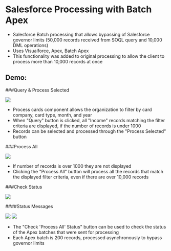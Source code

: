 # Salesforce Processing with Batch Apex

* Salesforce Batch processing that allows bypassing of Salesforce governor limits (50,000 records received from SOQL query and 10,000 DML operations)
* Uses Visualforce, Apex, Batch Apex
* This functionality was added to original processing to allow the client to process more than 10,000 records at once

Demo:
---

###Query & Process Selected

<img src="https://raw.github.com/elizabethtian/salesforce-batch-processing/master/img/query.png"/>

* Process cards component allows the organization to filter by card company, card type, month, and year
* When "Query" button is clicked, all "Income" records matching the filter criteria are displayed, if the number of records is under 1000
* Records can be selected and processed through the "Process Selected" button

###Process All

<img src="https://raw.github.com/elizabethtian/salesforce-batch-processing/master/img/processall.png"/>

* If number of records is over 1000 they are not displayed
* Clicking the "Process All" button will process all the records that match the displayed filter criteria, even if there are over 10,000 records

###Check Status

<img src="https://raw.github.com/elizabethtian/salesforce-batch-processing/master/img/check.png"/>

####Status Messages

<img src="https://raw.github.com/elizabethtian/salesforce-batch-processing/master/img/processing.jpg"/>

<img src="https://raw.github.com/elizabethtian/salesforce-batch-processing/master/img/completed.png"/>

* The "Check 'Process All' Status" button can be used to check the status of the Apex batches that were sent for processing
* Each Apex batch is 200 records, processed asynchronously to bypass governor limits 
